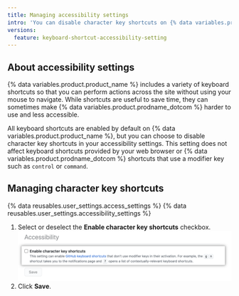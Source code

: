 ```yaml
---
title: Managing accessibility settings
intro: 'You can disable character key shortcuts on {% data variables.product.prodname_dotcom %} in your accessibility settings.'
versions:
  feature: keyboard-shortcut-accessibility-setting
---
```


## About accessibility settings

{% data variables.product.product_name %} includes a variety of keyboard shortcuts so that you can perform actions across the site without using your mouse to navigate. While shortcuts are useful to save time, they can sometimes make {% data variables.product.prodname_dotcom %} harder to use and less accessible.

All keyboard shortcuts are enabled by default on {% data variables.product.product_name %}, but you can choose to disable character key shortcuts in your accessibility settings. This setting does not affect keyboard shortcuts provided by your web browser or {% data variables.product.prodname_dotcom %} shortcuts that use a modifier key such as `control` or `command`.

## Managing character key shortcuts

{% data reusables.user_settings.access_settings %}
{% data reusables.user_settings.accessibility_settings %}
1. Select or deselect the **Enable character key shortcuts** checkbox.
   ![Screenshot of the 'Enable character key shortcuts' checkbox](/assets/images/help/settings/disable-character-key-shortcuts.png)
2. Click **Save**.
